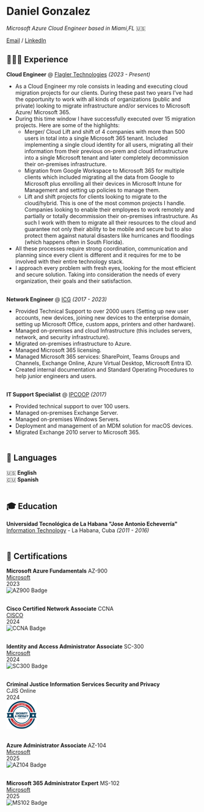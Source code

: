 # Daniel Gonzalez

_Microsoft Azure Cloud Engineer based in Miami,FL_ 🇺🇸 <br>

[Email](mailto:slash9492@gmail.com) / [LinkedIn](https://www.linkedin.com/in/daniel-j-gonzalez/)

## 👨🏻‍💻 Experience
**Cloud Engineer** @ [Flagler Technologies](https://www.flagler.io/) _(2023 - Present)_ <br>
  - As a Cloud Engineer my role consists in leading and executing cloud migration projects for our clients. During these past two years I’ve had the opportunity to work with all kinds of organizations (public and private) looking to migrate infrastructure and/or services to Microsoft Azure/ Microsoft 365.
  - During this time window I have successfully executed over 15 migration projects. Here are some of the highlights:
    - Merger/ Cloud Lift and shift of 4 companies with more than 500 users in total into a single Microsoft 365 tenant. Included implementing a single cloud identity for all users, migrating all their information from their previous on-prem and cloud infrastructure into a single Microsoft tenant and later completely decommission their on-premises infrastructure.
    - Migration from Google Workspace to Microsoft 365 for multiple clients which included migrating all the data from Google to Microsoft plus enrolling all their devices in Microsoft Intune for Management and setting up policies to manage them.
    - Lift and shift projects for clients looking to migrate to the cloud/hybrid. This is one of the most common projects I handle. Companies looking to enable their employees to work remotely and partially or totally decommission their on-premises infrastructure. As such I work with them to migrate all their resources to the cloud and guarantee not only their ability to be mobile and secure but to also protect them against natural disasters like hurricanes and floodings (which happens often in South Florida).
  - All these processes require strong coordination, communication and planning since every client is different and it requires for me to be involved with their entire technology stack.
  - I approach every problem with fresh eyes, looking for the most efficient and secure solution. Taking into consideration the needs of every organization, their goals and their satisfaction.
<br><br>

**Network Engineer** @ [ICG](https://www.icgi.com/) _(2017 - 2023)_ <br>
  - Provided Technical Support to over 2000 users (Setting up new user accounts, new devices, joining new devices to the enterprise domain, setting up Microsoft Office, custom apps, printers and other hardware).
  - Managed on-premises and cloud Infrastructure (this includes servers, network, and security infrastructure).
  - Migrated on-premises infrastructure to Azure.
  - Managed Microsoft 365 licensing.
  - Managed Microsoft 365 services: SharePoint, Teams Groups and Channels, Exchange Online, Azure Virtual Desktop, Microsoft Entra ID.
  - Created internal documentation and Standard Operating Procedures to help junior engineers and users.
<br><br>

**IT Support Specialist** @ [IPCOOP](https://www.ipcoop.com/) _(2017)_ <br>
  - Provided technical support to over 100 users.
  - Managed on-premises Exchange Server.
  - Managed on-premises Windows Servers.
  - Deployment and management of an MDM solution for macOS devices.
  - Migrated Exchange 2010 server to Microsoft 365.
<br><br>
 
## 💬 Languages

🇺🇸 **English**<br>
🇨🇺 **Spanish**
<br><br>

## 🎓 Education

**Universidad Tecnológica de La Habana "Jose Antonio Echeverría"**<br>
[Information Technology](https://cujae.edu.cu/) - La Habana, Cuba _(2011 -  2016)_
<br><br>
## 📜 Certifications

**Microsoft Azure Fundamentals** AZ-900<br>
[Microsoft](https://www.credly.com/badges/4b07da4c-66b0-4c97-8b52-03dbb2e8098b/public_url) <br> 2023
<br>
<picture>
<img src="https://images.credly.com/size/220x220/images/be8fcaeb-c769-4858-b567-ffaaa73ce8cf/image.png" alt="AZ900 Badge" width="80"/>
</picture>
<br><br>

**Cisco Certified Network Associate** CCNA<br>
[CISCO](https://www.credly.com/badges/859e469a-2e86-4f72-bab7-096a30c15229/public_url) <br> 
2024 <br>
<picture>
<img src="https://images.credly.com/size/220x220/images/683783d8-eaac-4c37-a14d-11bd8a36321d/ccna_600.png" alt="CCNA Badge" width="80"/> 
</picture>
<br><br>

**Identity and Access Administrator Associate** SC-300<br>
[Microsoft](https://learn.microsoft.com/api/credentials/share/en-us/DanielJGonzalez-3005/CCF3439F7CAA1055?sharingId=B2F1FECAEA66312D) <br> 2024
<br>
<picture>
<img src="https://learn.microsoft.com/media/learn/certification/badges/microsoft-certified-associate-badge.svg" alt="SC300 Badge" width="80"/>
</picture>
<br><br>

**Criminal Justice Information Services Security and Privacy** <br>
CJIS Online <br> 2024 
<br>
<picture>
<img src="https://raw.githubusercontent.com/danysgit/resume/refs/heads/main/images/CJIS%20Certification%20Badge.png" alt="CJIS Badge" width="80"/>
</picture>
<br><br>

**Azure Administrator Associate** AZ-104<br>
[Microsoft](https://learn.microsoft.com/api/credentials/share/en-us/DanielJGonzalez-3005/CCF3439F7CAA1055?sharingId=B2F1FECAEA66312D) <br> 2025
<br>
<picture>
<img src="https://learn.microsoft.com/media/learn/certification/badges/microsoft-certified-associate-badge.svg" alt="AZ104 Badge" width="80"/>
</picture>
<br><br>

**Microsoft 365 Administrator Expert** MS-102<br>
[Microsoft](https://learn.microsoft.com/api/credentials/share/en-us/DanielJGonzalez-3005/4F5EE21AD71AE4E0?sharingId=B2F1FECAEA66312D) <br> 2025
<br>
<picture>
<img src="https://learn.microsoft.com/media/learn/certification/badges/microsoft-certified-expert-badge.svg" alt="MS102 Badge" width="80"/>
</picture>
<br><br>
